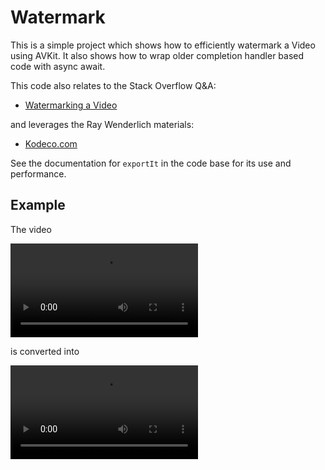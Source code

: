 # Watermark

This is a simple project which shows how to efficiently watermark a Video using AVKit.  It also shows how to wrap older completion handler based code with async await.

This code also relates to the Stack Overflow Q&A:
- [Watermarking a Video](https://stackoverflow.com/a/75405029/2715565)

and leverages the Ray Wenderlich  materials:
- [Kodeco.com](https://www.kodeco.com/6236502-avfoundation-tutorial-adding-overlays-and-animations-to-videos)

See the documentation for `exportIt` in the code base for its use and performance.

## Example

The video

![Spinning Donut](./watermark/donut-spinning.mp4)

is converted into

![Watermarked Donut](./watermark-donut-spinning.mp4)
